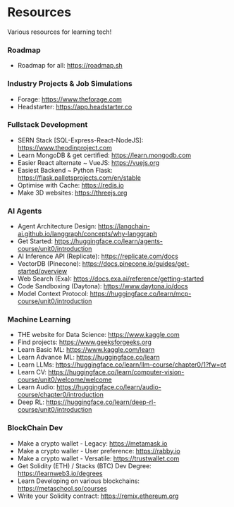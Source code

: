 # Resources
Various resources for learning tech!<br>

### Roadmap
- Roadmap for all: https://roadmap.sh

### Industry Projects & Job Simulations
- Forage: https://www.theforage.com
- Headstarter: https://app.headstarter.co

### Fullstack Development
- SERN Stack [SQL-Express-React-NodeJS]: https://www.theodinproject.com
- Learn MongoDB & get certified: https://learn.mongodb.com
- Easier React alternate ~ VueJS: https://vuejs.org
- Easiest Backend ~ Python Flask: https://flask.palletsprojects.com/en/stable
- Optimise with Cache: https://redis.io
- Make 3D websites: https://threejs.org

### AI Agents
- Agent Architecture Design: https://langchain-ai.github.io/langgraph/concepts/why-langgraph
- Get Started: https://huggingface.co/learn/agents-course/unit0/introduction
- AI Inference API (Replicate): https://replicate.com/docs
- VectorDB (Pinecone): https://docs.pinecone.io/guides/get-started/overview
- Web Search (Exa): https://docs.exa.ai/reference/getting-started
- Code Sandboxing (Daytona): https://www.daytona.io/docs
- Model Context Protocol: https://huggingface.co/learn/mcp-course/unit0/introduction

### Machine Learning 
- THE website for Data Science: https://www.kaggle.com
- Find projects: https://www.geeksforgeeks.org
- Learn Basic ML: https://www.kaggle.com/learn
- Learn Advance ML: https://huggingface.co/learn
- Learn LLMs: https://huggingface.co/learn/llm-course/chapter0/1?fw=pt
- Learn CV: https://huggingface.co/learn/computer-vision-course/unit0/welcome/welcome
- Learn Audio: https://huggingface.co/learn/audio-course/chapter0/introduction
- Deep RL: https://huggingface.co/learn/deep-rl-course/unit0/introduction

### BlockChain Dev
- Make a crypto wallet - Legacy: https://metamask.io
- Make a crypto waller - User preference: https://rabby.io
- Make a crypto wallet - Versatile: https://trustwallet.com
- Get Solidity (ETH) / Stacks (BTC) Dev Degree: https://learnweb3.io/degrees
- Learn Developing on various blockchains: https://metaschool.so/courses
- Write your Solidity contract: https://remix.ethereum.org


